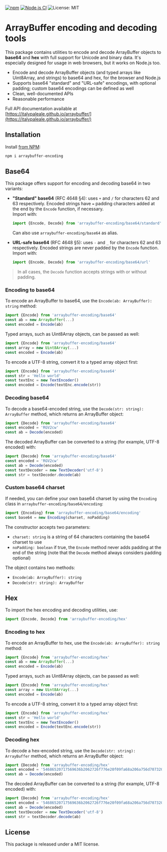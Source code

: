 [![npm](https://img.shields.io/npm/v/arraybuffer-encoding)](https://www.npmjs.com/package/arraybuffer-encoding) [![Node.js CI](https://github.com/ItalyPaleAle/arraybuffer/actions/workflows/node.js.yaml/badge.svg)](https://github.com/ItalyPaleAle/arraybuffer/actions/workflows/node.js.yaml) ![License: MIT](https://img.shields.io/github/license/ItalyPaleAle/arraybuffer)

# ArrayBuffer encoding and decoding tools

This package contains utilities to encode and decode ArrayBuffer objects to **base64** and **hex** with full support for Unicode and binary data. It's especially designed for usage in web browsers, but it works on Node.js too.

- Encode and decode ArrayBuffer objects (and typed arrays like Uint8Array, and strings) to base64 and hex, for the browser and Node.js
- Supports base64 "standard" and "URL-safe" encodings, with optional padding; custom base64 encodings can be defined as well
- Clean, well-documented APIs
- Reasonable performance

Full API documentation available at [https://italypaleale.github.io/arraybuffer/](https://italypaleale.github.io/arraybuffer/)

## Installation

Install [from NPM](https://www.npmjs.com/package/arraybuffer-encoding):

```sh
npm i arraybuffer-encoding
```

## Base64

This package offers support for encoding and decoding base64 in two variants:

- **"Standard" base64** (RFC 4648 §4): uses `+` and `/` for characters 62 and 63 respectively. Encoded strings have `=` padding characters added at the end by the `Encode` function, if necessary.  
  Import with:  

  ```js
  import {Encode, Decode} from 'arraybuffer-encoding/base64/standard'
  ```

  Can also use `arraybuffer-encoding/base64` as alias.

- **URL-safe base64** (RFC 4648 §5): uses `-` and `_` for characters 62 and 63 respectively. Encoded strings are never padded by the `Encode` function.  
  Import with:  

  ```js
  import {Encode, Decode} from 'arraybuffer-encoding/base64/url'
  ```

> In all cases, the `Decode` function accepts strings with or without padding.

### Encoding to base64

To encode an ArrayBuffer to base64, use the `Encode(ab: ArrayBuffer): string` method:

```js
import {Encode} from 'arraybuffer-encoding/base64'
const ab = new ArrayBuffer(...)
const encoded = Encode(ab)
```

Typed arrays, such as Uint8Array objects, can be passed as well:

```js
import {Encode} from 'arraybuffer-encoding/base64'
const array = new Uint8Array(...)
const encoded = Encode(ab)
```

To encode a UTF-8 string, convert it to a typed array object first:

```js
import {Encode} from 'arraybuffer-encoding/base64'
const str = 'Hello world'
const textEnc = new TextEncoder()
const encoded = Encode(textEnc.encode(str))
```

### Decoding base64

To decode a base64-encoded string, use the `Decode(str: string): ArrayBuffer` method, which returns an ArrayBuffer object:

```js
import {Decode} from 'arraybuffer-encoding/base64'
const encoded = 'RGV2cw'
const ab = Decode(encoded)
```

The decoded ArrayBuffer can be converted to a string (for example, UTF-8 encoded) with:

```js
import {Decode} from 'arraybuffer-encoding/base64'
const encoded = 'RGV2cw'
const ab = Decode(encoded)
const textDecoder = new TextDecoder('utf-8')
const str = textDecoder.decode(ab)
```

### Custom base64 charset

If needed, you can define your own base64 charset by using the `Encoding` class in `arraybuffer-encoding/base64/encoding`:

```js
import {Encoding} from 'arraybuffer-encoding/base64/encoding'
const base64 = new Encoding(charset, noPadding)
```

The constructor accepts two parameters:

- `charset: string` is a string of 64 characters containing the base64 charset to use
- `noPadding: boolean` if true, the `Encode` method never adds padding at the end of the string (note that the `Decode` method always considers padding optional)

The object contains two methods:

- `Encode(ab: ArrayBuffer): string`
- `Decode(str: string): ArrayBuffer`

## Hex

To import the hex encoding and decoding utilities, use:

```js
import {Encode, Decode} from 'arraybuffer-encoding/hex'
```

### Encoding to hex

To encode an ArrayBuffer to hex, use the `Encode(ab: ArrayBuffer): string` method:

```js
import {Encode} from 'arraybuffer-encoding/hex'
const ab = new ArrayBuffer(...)
const encoded = Encode(ab)
```

Typed arrays, such as Uint8Array objects, can be passed as well:

```js
import {Encode} from 'arraybuffer-encoding/hex'
const array = new Uint8Array(...)
const encoded = Encode(ab)
```

To encode a UTF-8 string, convert it to a typed array object first:

```js
import {Encode} from 'arraybuffer-encoding/hex'
const str = 'Hello world'
const textEnc = new TextEncoder()
const encoded = Encode(textEnc.encode(str))
```

### Decoding hex

To decode a hex-encoded string, use the `Decode(str: string): ArrayBuffer` method, which returns an ArrayBuffer object:

```js
import {Decode} from 'arraybuffer-encoding/hex'
const encoded = '54686520717569636b2062726f776e20f09fa68a206a756d7073206f766572203133206c617a7920f09f90b62e'
const ab = Decode(encoded)
```

The decoded ArrayBuffer can be converted to a string (for example, UTF-8 encoded) with:

```js
import {Decode} from 'arraybuffer-encoding/hex'
const encoded = '54686520717569636b2062726f776e20f09fa68a206a756d7073206f766572203133206c617a7920f09f90b62e'
const ab = Decode(encoded)
const textDecoder = new TextDecoder('utf-8')
const str = textDecoder.decode(ab)
```

## License

This package is released under a MIT license.
